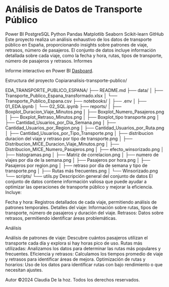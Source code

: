 # Análisis de Datos de Transporte Público
Power BI PostgreSQL Python Pandas Matplotlib Seaborn Scikit-learn GitHub
Este proyecto realiza un análisis exhaustivo de los datos de transporte público en España, proporcionando insights sobre patrones de viaje, retrasos, número de pasajeros. El conjunto de datos incluye información detallada sobre cada viaje, como la fecha y hora, rutas, tipos de transporte, número de pasajeros y retrasos.
Informes

Informe interactivo en Power BI
[Dasboard](https://teams.microsoft.com/l/message/48:notes/1722121846338?context=%7B%22contextType%22%3A%22chat%22%7D).

Estructura del proyecto
Copiaranalisis-transporte-publico/

EDA_TRANSPORTE_PUBLICO_ESPANA/
├── README.md
├── data/
│   ├── Transporte_Publico_Espana_transformado.xlsx
│   └── Transporte_Publico_Espana.csv
├── notebooks/
│   ├── .env
│   ├── 01_EDA.ipynb
│   └── 02_SQL.ipynb
├── reports/
│   ├── Boxplot_Duracion_Viaje_Minutos.png
│   ├── Boxplot_Numero_Pasajeros.png
│   ├── Boxplot_Retraso_Minutos.png
│   ├── Boxplot_tipo transporte.png
│   ├── Cantidad_Usuarios_por_Dia_Semana.png
│   ├── Cantidad_Usuarios_por_Region.png
│   ├── Cantidad_Usuarios_por_Ruta.png
│   ├── Cantidad_Usuarios_por_Tipo_Transporte.png
│   ├── distribucion duracion del viaje y retraso por tipo de transporte.png
│   ├── Distribucion_MICE_Duracion_Viaje_Minutos.png
│   ├── Distribucion_MICE_Numero_Pasajeros.png
│   ├── efecto_winsorizado.png
│   ├── histogramas.png
│   ├── Matriz de correlacion.png
│   ├── numero de viajes por dia de la semana.png
│   ├── Pasajeros por hora.png
│   ├── Pasajeros por region.png
│   ├── retraso por dia de semana y tipo de transporte.png
│   ├── Rutas más frecuentes.png
│   └── Winsorizado.png
└── scripts/
    └── utils.py
Descripción general del conjunto de datos
El conjunto de datos contiene información valiosa que puede ayudar a optimizar las operaciones de transporte público y mejorar la eficiencia. Incluye:

Fecha y hora: Registros detallados de cada viaje, permitiendo análisis de patrones temporales.
Detalles del viaje: Información sobre rutas, tipos de transporte, número de pasajeros y duración del viaje.
Retrasos: Datos sobre retrasos, permitiendo identificar áreas problemáticas.

Análisis

Análisis de patrones de viaje: Descubre cuántos pasajeros utilizan el transporte cada día y explora si hay horas pico de uso.
Rutas más utilizadas: Analizamos los datos para determinar las rutas más populares y frecuentes.
Eficiencia y retrasos: Calculamos los tiempos promedio de viaje y retrasos para identificar áreas de mejora.
Optimización de rutas y horarios: Uso de los datos para identificar rutas con bajo rendimiento o que necesitan ajustes.

Autor
©2024 Claudia De la hoz. Todos los derechos reservados.
